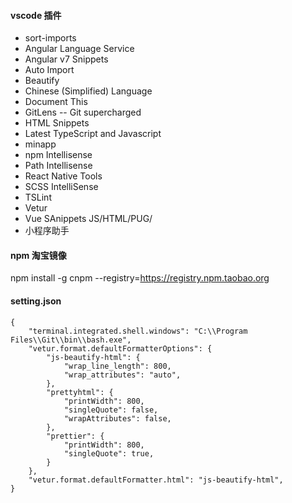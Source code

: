 #### vscode 插件
* sort-imports
* Angular Language Service
* Angular v7 Snippets
* Auto Import
* Beautify
* Chinese (Simplified) Language
* Document This
* GitLens -- Git supercharged
* HTML Snippets
* Latest TypeScript and Javascript
* minapp
* npm Intellisense
* Path Intellisense
* React Native Tools
* SCSS IntelliSense
* TSLint
* Vetur
* Vue SAnippets JS/HTML/PUG/
* 小程序助手

#### npm 淘宝镜像  
npm install -g cnpm --registry=https://registry.npm.taobao.org  

#### setting.json

```
{
    "terminal.integrated.shell.windows": "C:\\Program Files\\Git\\bin\\bash.exe",
    "vetur.format.defaultFormatterOptions": {
        "js-beautify-html": {
            "wrap_line_length": 800,
            "wrap_attributes": "auto",
        },
        "prettyhtml": {
            "printWidth": 800,
            "singleQuote": false,
            "wrapAttributes": false,
        },
        "prettier": {
            "printWidth": 800,
            "singleQuote": true,
        }
    },
    "vetur.format.defaultFormatter.html": "js-beautify-html",
}
```